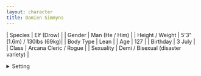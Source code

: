 ```yaml
---
layout: character
title: Damien Simmyns
---
```


| Species | Elf (Drow) |
| Gender | Man (He / Him) |
| Height / Weight | 5'3" (1.6m) / 130lbs (69kg)|
| Body Type | Lean |
| Age | 127 |
| Birthday | 3 July |
| Class | Arcana Cleric / Rogue |
| Sexuality | Demi / Bisexual (disaster variety) |

<details><summary>Setting</summary>
I originally created Damien as a side / backup character for the DnD game I play in. It's set in a slightly homebrewed Forgotten Realms setting (basically, little bit of steampunk added by virtue of it being a bit "in the future" of the current 5e setting and plenty of VR's guide / dread plane shenanigans involved).
</details>